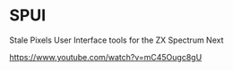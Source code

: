 # SPUI
Stale Pixels User Interface tools for the ZX Spectrum Next

https://www.youtube.com/watch?v=mC45Ougc8gU
